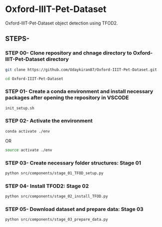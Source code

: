 # Oxford-IIIT-Pet-Dataset
Oxford-IIIT-Pet-Dataset object detection using TFOD2.

## STEPS-
### STEP 00- Clone repository and chnage directory to Oxford-IIIT-Pet-Dataset directory

```bash
git clone https://github.com/Udaykiran87/Oxford-IIIT-Pet-Dataset.git

cd Oxford-IIIT-Pet-Dataset
```
### STEP 01- Create a conda environment and install necessary packages after opening the repository in VSCODE

```bash
init_setup.sh
```
### STEP 02- Activate the environment
```bash
conda activate ./env
```
OR
```bash
source activate ./env
```

### STEP 03- Create necessary folder structures: Stage 01
```bash
python src/components/stage_01_TFOD_setup.py
```

### STEP 04- Install TFOD2: Stage 02
```bash
python src/components/stage_02_install_TFOD.py
```

### STEP 05- Download dataset and prepare data: Stage 03
```bash
python src/components/stage_03_prepare_data.py
```
